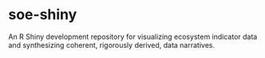 # soe-shiny
An R Shiny development repository for visualizing ecosystem indicator data and synthesizing coherent, rigorously derived, data narratives.
